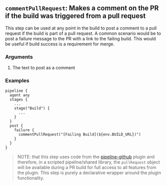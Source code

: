 ## `commentPullRequest`: Makes a comment on the PR if the build was triggered from a pull request

This step can be used at any point in the build to post a comment to a pull request if the build
is part of a pull request.  A common scenario would be to post a failure message to the PR with a link to the
failing build. This would be useful if build success is a requirement for merge.

### Arguments

 1. The text to post as a comment 

### Examples

    pipeline {
      agent any
      stages {
        ...
        stage("Build") {
          ...
        }
      }
      post {
        failure {
          commentPullRequest("[Failing Build](${env.BUILD_URL})")
        }
      }
    }

> NOTE: that this step uses code from the [pipeline-github](https://plugins.jenkins.io/pipeline-github/) plugin and
> therefore, in a scripted pipeline/shared library, the `pullRequest` object will be available during a PR build for
> full access to all features from the plugin. This step is purely a declarative wrapper around the plugin functionality.
